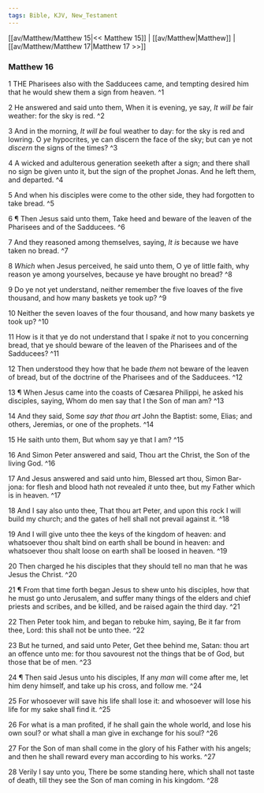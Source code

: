 ```yaml
---
tags: Bible, KJV, New_Testament
---
```


[[av/Matthew/Matthew 15|<< Matthew 15]] | [[av/Matthew|Matthew]] | [[av/Matthew/Matthew 17|Matthew 17 >>]]

### Matthew 16

1 THE Pharisees also with the Sadducees came, and tempting desired him that he would shew them a sign from heaven. ^1

2 He answered and said unto them, When it is evening, ye say, _It_ _will_ _be_ fair weather: for the sky is red. ^2

3 And in the morning, _It_ _will_ _be_ foul weather to day: for the sky is red and lowring. O _ye_ hypocrites, ye can discern the face of the sky; but can ye not _discern_ the signs of the times? ^3

4 A wicked and adulterous generation seeketh after a sign; and there shall no sign be given unto it, but the sign of the prophet Jonas. And he left them, and departed. ^4

5 And when his disciples were come to the other side, they had forgotten to take bread. ^5

6 ¶ Then Jesus said unto them, Take heed and beware of the leaven of the Pharisees and of the Sadducees. ^6

7 And they reasoned among themselves, saying, _It_ _is_ because we have taken no bread. ^7

8 _Which_ when Jesus perceived, he said unto them, O ye of little faith, why reason ye among yourselves, because ye have brought no bread? ^8

9 Do ye not yet understand, neither remember the five loaves of the five thousand, and how many baskets ye took up? ^9

10 Neither the seven loaves of the four thousand, and how many baskets ye took up? ^10

11 How is it that ye do not understand that I spake _it_ not to you concerning bread, that ye should beware of the leaven of the Pharisees and of the Sadducees? ^11

12 Then understood they how that he bade _them_ not beware of the leaven of bread, but of the doctrine of the Pharisees and of the Sadducees. ^12

13 ¶ When Jesus came into the coasts of Cæsarea Philippi, he asked his disciples, saying, Whom do men say that I the Son of man am? ^13

14 And they said, Some _say_ _that_ _thou_ _art_ John the Baptist: some, Elias; and others, Jeremias, or one of the prophets. ^14

15 He saith unto them, But whom say ye that I am? ^15

16 And Simon Peter answered and said, Thou art the Christ, the Son of the living God. ^16

17 And Jesus answered and said unto him, Blessed art thou, Simon Bar-jona: for flesh and blood hath not revealed _it_ unto thee, but my Father which is in heaven. ^17

18 And I say also unto thee, That thou art Peter, and upon this rock I will build my church; and the gates of hell shall not prevail against it. ^18

19 And I will give unto thee the keys of the kingdom of heaven: and whatsoever thou shalt bind on earth shall be bound in heaven: and whatsoever thou shalt loose on earth shall be loosed in heaven. ^19

20 Then charged he his disciples that they should tell no man that he was Jesus the Christ. ^20

21 ¶ From that time forth began Jesus to shew unto his disciples, how that he must go unto Jerusalem, and suffer many things of the elders and chief priests and scribes, and be killed, and be raised again the third day. ^21

22 Then Peter took him, and began to rebuke him, saying, Be it far from thee, Lord: this shall not be unto thee. ^22

23 But he turned, and said unto Peter, Get thee behind me, Satan: thou art an offence unto me: for thou savourest not the things that be of God, but those that be of men. ^23

24 ¶ Then said Jesus unto his disciples, If any _man_ will come after me, let him deny himself, and take up his cross, and follow me. ^24

25 For whosoever will save his life shall lose it: and whosoever will lose his life for my sake shall find it. ^25

26 For what is a man profited, if he shall gain the whole world, and lose his own soul? or what shall a man give in exchange for his soul? ^26

27 For the Son of man shall come in the glory of his Father with his angels; and then he shall reward every man according to his works. ^27

28 Verily I say unto you, There be some standing here, which shall not taste of death, till they see the Son of man coming in his kingdom. ^28
